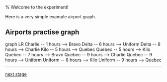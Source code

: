% Welcome to the experiment!

Here is a very simple example airport graph.

## Airports practise graph

<div class="mermaid-access">
graph LR
  Charlie -- 1 hours --> Bravo
  Delta -- 6 hours --> Uniform
  Delta -- 8 hours --> Charlie
  Kilo -- 5 hours --> Quebec
  Quebec -- 5 hours --> Kilo
  Quebec -- 7 hours --> Bravo
  Quebec -- 9 hours --> Charlie
  Quebec -- 9 hours --> Uniform
  Uniform -- 8 hours --> Kilo
  Uniform -- 9 hours --> Quebec
</div>

---
[next stage](./task1prompt.html)

<!-- Required scripts for MermaidAccess -->
<script src="https://combinatronics.com/mermaid-js/mermaid/release/8.8.4/dist/mermaid.min.js"></script>
<script src="mermaid-access-elm.js"></script>
<script src="mermaid-access.js"></script>
<script>
    mermaidAccess.go(mermaidAccess.textMode, mermaidAccess.displayAccessibleOnly)
</script>
